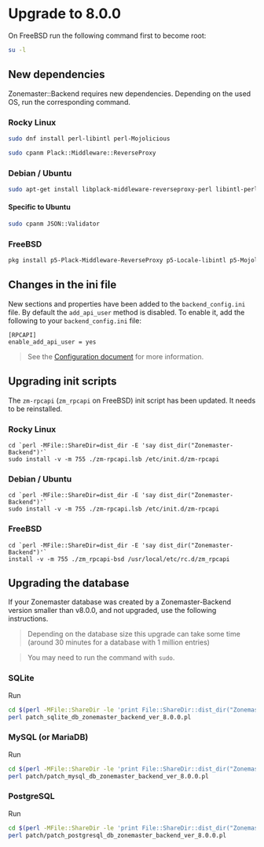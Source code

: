 # Upgrade to 8.0.0

On FreeBSD run the following command first to become root:

```sh
su -l
```

## New dependencies

Zonemaster::Backend requires new dependencies. Depending on the used OS, run
the corresponding command.

### Rocky Linux

```sh
sudo dnf install perl-libintl perl-Mojolicious
```

```sh
sudo cpanm Plack::Middleware::ReverseProxy
```

### Debian / Ubuntu

```sh
sudo apt-get install libplack-middleware-reverseproxy-perl libintl-perl libmojolicious-perl
```

#### Specific to Ubuntu

```sh
sudo cpanm JSON::Validator
```

### FreeBSD

```sh
pkg install p5-Plack-Middleware-ReverseProxy p5-Locale-libintl p5-Mojolicious
```


## Changes in the ini file

New sections and properties have been added to the `backend_config.ini` file.
By default the `add_api_user` method is disabled. To enable it, add the
following to your `backend_config.ini` file:

```
[RPCAPI]
enable_add_api_user = yes
```

> See the [Configuration document] for more information.


## Upgrading init scripts

The `zm-rpcapi` (`zm_rpcapi` on FreeBSD) init script has been updated. It needs
to be reinstalled.

### Rocky Linux

```
cd `perl -MFile::ShareDir=dist_dir -E 'say dist_dir("Zonemaster-Backend")'`
sudo install -v -m 755 ./zm-rpcapi.lsb /etc/init.d/zm-rpcapi
```

### Debian / Ubuntu

```
cd `perl -MFile::ShareDir=dist_dir -E 'say dist_dir("Zonemaster-Backend")'`
sudo install -v -m 755 ./zm-rpcapi.lsb /etc/init.d/zm-rpcapi
```

### FreeBSD

```
cd `perl -MFile::ShareDir=dist_dir -E 'say dist_dir("Zonemaster-Backend")'`
install -v -m 755 ./zm_rpcapi-bsd /usr/local/etc/rc.d/zm_rpcapi
```


## Upgrading the database

If your Zonemaster database was created by a Zonemaster-Backend version smaller
than v8.0.0, and not upgraded, use the following instructions.

> Depending on the database size this upgrade can take some time (around
> 30 minutes for a database with 1 million entries)

> You may need to run the command with `sudo`.

### SQLite

Run
```sh
cd $(perl -MFile::ShareDir -le 'print File::ShareDir::dist_dir("Zonemaster-Backend")')
perl patch_sqlite_db_zonemaster_backend_ver_8.0.0.pl
```

### MySQL (or MariaDB)

Run
```sh
cd $(perl -MFile::ShareDir -le 'print File::ShareDir::dist_dir("Zonemaster-Backend")')
perl patch/patch_mysql_db_zonemaster_backend_ver_8.0.0.pl
```

### PostgreSQL

Run
```sh
cd $(perl -MFile::ShareDir -le 'print File::ShareDir::dist_dir("Zonemaster-Backend")')
perl patch/patch_postgresql_db_zonemaster_backend_ver_8.0.0.pl
```

[Configuration document]: ../Configuration.md
